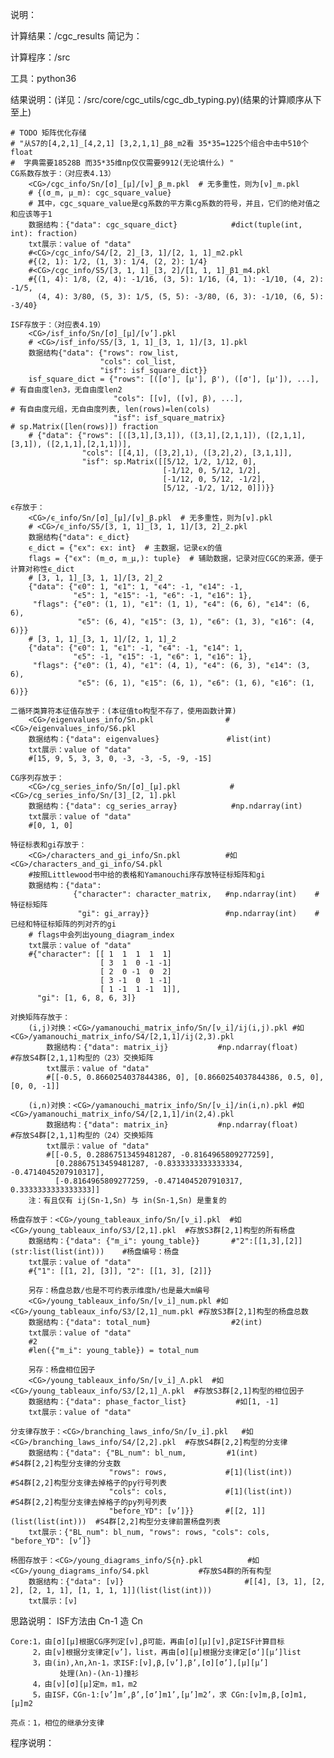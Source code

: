 说明：

计算结果：<top>/cgc_results  简记为：<CG>

计算程序：<top>/src

工具：python36

结果说明：(详见：<top>/src/core/cgc_utils/cgc_db_typing.py)(结果的计算顺序从下至上)

    # TODO 矩阵优化存储
    # "从S7的[4,2,1]_[4,2,1] [3,2,1,1]_β8_m2看 35*35=1225个组合中击中510个float
    #  字典需要18528B 而35*35维np仅仅需要9912(无论填什么) "
    CG系数存放于：（对应表4.13）
        <CG>/cgc_info/Sn/[σ]_[μ]/[ν]_β_m.pkl  # 无多重性，则为[ν]_m.pkl
        # {(σ_m, μ_m): cgc_square_value}
        # 其中，cgc_square_value是cg系数的平方乘cg系数的符号，并且，它们的绝对值之和应该等于1
        数据结构：{"data": cgc_square_dict}            #dict(tuple(int, int): fraction)
        txt展示：value of "data"
        #<CG>/cgc_info/S4/[2, 2]_[3, 1]/[2, 1, 1]_m2.pkl
        #{(2, 1): 1/2, (1, 3): 1/4, (2, 2): 1/4}
        #<CG>/cgc_info/S5/[3, 1, 1]_[3, 2]/[1, 1, 1]_β1_m4.pkl
        #{(1, 4): 1/8, (2, 4): -1/16, (3, 5): 1/16, (4, 1): -1/10, (4, 2): -1/5,
          (4, 4): 3/80, (5, 3): 1/5, (5, 5): -3/80, (6, 3): -1/10, (6, 5): -3/40}

    ISF存放于：（对应表4.19）
        <CG>/isf_info/Sn/[σ]_[μ]/[ν’].pkl
        # <CG>/isf_info/S5/[3, 1, 1]_[3, 1, 1]/[3, 1].pkl
        数据结构{"data": {"rows": row_list,
                        "cols": col_list,
                        "isf": isf_square_dict}}
        isf_square_dict = {"rows": [([σ'], [μ'], β'), ([σ'], [μ']), ...],  # 有自由度len3，无自由度len2
                           "cols": [[ν], ([ν], β), ...],                   # 有自由度元组，无自由度列表, len(rows)=len(cols)
                           "isf": isf_square_matrix}                       # sp.Matrix([len(rows)]) fraction
        # {"data": {"rows": [([3,1],[3,1]), ([3,1],[2,1,1]), ([2,1,1],[3,1]), ([2,1,1],[2,1,1])],
                    "cols": [[4,1], ([3,2],1), ([3,2],2), [3,1,1]],
                    "isf": sp.Matrix([[5/12, 1/2, 1/12, 0],
                                      [-1/12, 0, 5/12, 1/2],
                                      [-1/12, 0, 5/12, -1/2],
                                      [5/12, -1/2, 1/12, 0]])}}

    ϵ存放于：
        <CG>/ϵ_info/Sn/[σ]_[μ]/[ν]_β.pkl  # 无多重性，则为[ν].pkl
        # <CG>/ϵ_info/S5/[3, 1, 1]_[3, 1, 1]/[3, 2]_2.pkl
        数据结构{"data": ϵ_dict}
        ϵ_dict = {"ϵx": ϵx: int}  # 主数据，记录ϵx的值
        flags = {"ϵx": (m_σ, m_μ,): tuple}  # 辅助数据，记录对应CGC的来源，便于计算对称性ϵ_dict
        # [3, 1, 1]_[3, 1, 1]/[3, 2]_2
        {"data": {"ϵ0": 1, "ϵ1": 1, "ϵ4": -1, "ϵ14": -1,
                  "ϵ5": 1, "ϵ15": -1, "ϵ6": -1, "ϵ16": 1},
         "flags": {"ϵ0": (1, 1), "ϵ1": (1, 1), "ϵ4": (6, 6), "ϵ14": (6, 6),
                   "ϵ5": (6, 4), "ϵ15": (3, 1), "ϵ6": (1, 3), "ϵ16": (4, 6)}}
        # [3, 1, 1]_[3, 1, 1]/[2, 1, 1]_2
        {"data": {"ϵ0": 1, "ϵ1": -1, "ϵ4": -1, "ϵ14": 1,
                  "ϵ5": -1, "ϵ15": -1, "ϵ6": 1, "ϵ16": 1},
         "flags": {"ϵ0": (1, 4), "ϵ1": (4, 1), "ϵ4": (6, 3), "ϵ14": (3, 6),
                   "ϵ5": (6, 1), "ϵ15": (6, 1), "ϵ6": (1, 6), "ϵ16": (1, 6)}}

    二循环类算符本征值存放于：(本征值to构型不存了，使用函数计算)
        <CG>/eigenvalues_info/Sn.pkl                #<CG>/eigenvalues_info/S6.pkl
        数据结构：{"data": eigenvalues}               #list(int)
        txt展示：value of "data"
        #[15, 9, 5, 3, 3, 0, -3, -3, -5, -9, -15]

    CG序列存放于：
        <CG>/cg_series_info/Sn/[σ]_[μ].pkl           #<CG>/cg_series_info/Sn/[3]_[2, 1].pkl
        数据结构：{"data": cg_series_array}            #np.ndarray(int)
        txt展示：value of "data"
        #[0, 1, 0]

    特征标表和gi存放于：
        <CG>/characters_and_gi_info/Sn.pkl          #如<CG>/characters_and_gi_info/S4.pkl
        #按照Littlewood书中给的表格和Yamanouchi序存放特征标矩阵和gi
        数据结构：{"data":
                  {"character": character_matrix,   #np.ndarray(int)    #特征标矩阵
                   "gi": gi_array}}                 #np.ndarray(int)    #已经和特征标矩阵的列对齐的gi
        # flags中会列出young_diagram_index
        txt展示：value of "data"
        #{"character": [[ 1  1  1  1  1]
                        [ 3  1  0 -1 -1]
                        [ 2  0 -1  0  2]
                        [ 3 -1  0  1 -1]
                        [ 1 -1  1 -1  1]],
          "gi": [1, 6, 8, 6, 3]}

    对换矩阵存放于：
        (i,j)对换：<CG>/yamanouchi_matrix_info/Sn/[ν_i]/ij(i,j).pkl #如<CG>/yamanouchi_matrix_info/S4/[2,1,1]/ij(2,3).pkl
            数据结构：{"data": matrix_ij}           #np.ndarray(float)                  #存放S4群[2,1,1]构型的（23）交换矩阵
            txt展示：value of "data"
            #[[-0.5, 0.8660254037844386, 0], [0.8660254037844386, 0.5, 0], [0, 0, -1]]

        (i,n)对换：<CG>/yamanouchi_matrix_info/Sn/[ν_i]/in(i,n).pkl #如<CG>/yamanouchi_matrix_info/S4/[2,1,1]/in(2,4).pkl
            数据结构：{"data": matrix_in}           #np.ndarray(float)                  #存放S4群[2,1,1]构型的（24）交换矩阵
            txt展示：value of "data"
            #[[-0.5, 0.28867513459481287, -0.8164965809277259],
              [0.28867513459481287, -0.8333333333333334, -0.4714045207910317],
              [-0.8164965809277259, -0.4714045207910317, 0.3333333333333333]]
        注：有且仅有 ij(Sn-1,Sn) 与 in(Sn-1,Sn) 是重复的

    杨盘存放于：<CG>/young_tableaux_info/Sn/[ν_i].pkl  #如<CG>/young_tableaux_info/S3/[2,1].pkl  #存放S3群[2,1]构型的所有杨盘
        数据结构：{"data": {"m_i": young_table}}       #"2":[[1,3],[2]](str:list(list(int)))    #杨盘编号：杨盘
        txt展示：value of "data"
        #{"1": [[1, 2], [3]], "2": [[1, 3], [2]]}

        另存：杨盘总数/也是不可约表示维度h/也是最大m编号
        <CG>/young_tableaux_info/Sn/[ν_i]_num.pkl #如<CG>/young_tableaux_info/S3/[2,1]_num.pkl #存放S3群[2,1]构型的杨盘总数
        数据结构：{"data": total_num}                  #2(int)
        txt展示：value of "data"
        #2
        #len({"m_i": young_table}) = total_num

        另存：杨盘相位因子
        <CG>/young_tableaux_info/Sn/[ν_i]_Λ.pkl  #如<CG>/young_tableaux_info/S3/[2,1]_Λ.pkl  #存放S3群[2,1]构型的相位因子
        数据结构：{"data": phase_factor_list}           #如[1, -1]
        txt展示：value of "data"

    分支律存放于：<CG>/branching_laws_info/Sn/[ν_i].pkl   #如<CG>/branching_laws_info/S4/[2,2].pkl  #存放S4群[2,2]构型的分支律
        数据结构：{"data": {"BL_num": bl_num,         #1(int)                     #S4群[2,2]构型分支律的分支数
                          "rows": rows,             #[1](list(int))             #S4群[2,2]构型分支律去掉格子的py行号列表
                          "cols": cols,             #[1](list(int))             #S4群[2,2]构型分支律去掉格子的py列号列表
                          "before_YD": [ν’]}}       #[[2, 1]](list(list(int)))  #S4群[2,2]构型分支律前置杨盘列表
        txt展示：{"BL_num": bl_num, "rows": rows, "cols": cols, "before_YD": [ν’]}

    杨图存放于：<CG>/young_diagrams_info/S{n}.pkl          #如<CG>/young_diagrams_info/S4.pkl           #存放S4群的所有构型
        数据结构：{"data": [ν]}                           #[[4], [3, 1], [2, 2], [2, 1, 1], [1, 1, 1, 1]](list(list(int)))
        txt展示：[ν]


思路说明：
    ISF方法由 Cn-1 造 Cn

    Core:1，由[σ][μ]根据CG序列定[ν],β可能，再由[σ][μ][ν],β定ISF计算目标
         2，由[ν]根据分支律定[ν’]，list，再由[σ][μ]根据分支律定[σ‘][μ’]list
         3，由(in),λn,λn-1，求ISF:[ν],β,[ν’],β’,[σ][σ’],[μ][μ’]
               处理(λn)-(λn-1)撞衫
         4，由[ν][σ][μ]定m，m1，m2
         5，由ISF，CGn-1:[ν’]m’,β’,[σ’]m1’,[μ’]m2’，求 CGn:[ν]m,β,[σ]m1,[μ]m2

    亮点：1，相位的继承分支律

程序说明：

